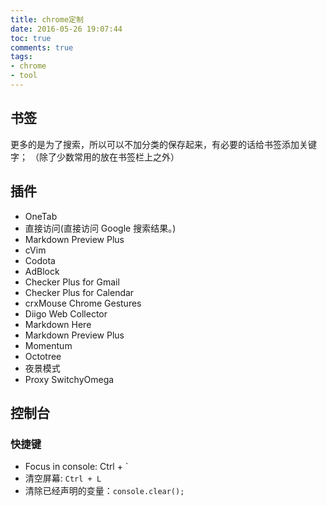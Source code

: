 ```yaml
---
title: chrome定制
date: 2016-05-26 19:07:44
toc: true
comments: true
tags:
- chrome
- tool
---
```


## 书签
更多的是为了搜索，所以可以不加分类的保存起来，有必要的话给书签添加关键字；
（除了少数常用的放在书签栏上之外）

## 插件
- OneTab
- 直接访问(直接访问 Google 搜索结果。)
- Markdown Preview Plus
- cVim
- Codota
- AdBlock
- Checker Plus for Gmail
- Checker Plus for Calendar
- crxMouse Chrome Gestures
- Diigo Web Collector
- Markdown Here
- Markdown Preview Plus
- Momentum
- Octotree
- 夜景模式
- Proxy SwitchyOmega

## 控制台
### 快捷键
- Focus in console: Ctrl + `
- 清空屏幕: `Ctrl + L`
- 清除已经声明的变量：`console.clear();`